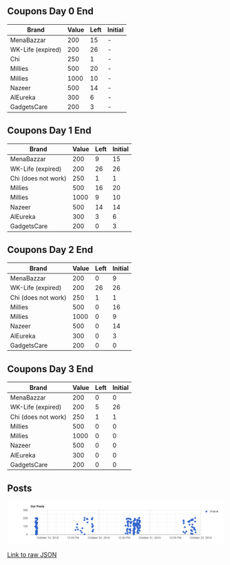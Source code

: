 
## Coupons Day 0 End

| Brand | Value | Left | Initial |
| ---- | ---- | ---- | --- |
| MenaBazzar | 200 | 15 | - |
| WK-Life (expired) | 200 | 26 | - |
| Chi    | 250  | 1| - |
|   Millies   |   500 |   20  |   -   |
|   Millies | 1000  |   10  | - |
| Nazeer    | 500   |   14  |   -   |
|   AlEureka    |   300 | 6 | -|
| GadgetsCare   |   200 |   3   | - |


## Coupons Day 1 End

| Brand | Value | Left | Initial |
| ---- | ---- | ---- | --- |
| MenaBazzar | 200 | 9 | 15 |
| WK-Life (expired) | 200 | 26 | 26 |
| Chi (does not work)   | 250  | 1| 1 |
|   Millies   |   500 |   16  |   20   |
|   Millies | 1000  |   9  | 10 |
| Nazeer    | 500   |   14  |   14   |
|   AlEureka    |   300 | 3 | 6|
| GadgetsCare   |   200 |   0   | 3 |



## Coupons Day 2 End

| Brand | Value | Left | Initial |
| ---- | ---- | ---- | --- |
| MenaBazzar | 200 | 0 | 9 |
| WK-Life (expired) | 200 | 26 | 26 |
| Chi (does not work)   | 250  | 1| 1 |
|   Millies   |   500 |   0  |   16   |
|   Millies | 1000  |   0  | 9 |
| Nazeer    | 500   |   0  |   14   |
|   AlEureka    |   300 | 0 | 3|
| GadgetsCare   |   200 |   0   | 0 |


## Coupons Day 3 End

| Brand | Value | Left | Initial |
| ---- | ---- | ---- | --- |
| MenaBazzar | 200 | 0 | 0 |
| WK-Life (expired) | 200 | 5 | 26 |
| Chi (does not work)   | 250  | 1| 1 |
|   Millies   |   500 |   0  |   0   |
|   Millies | 1000  |   0  | 0 |
| Nazeer    | 500   |   0  |   0   |
|   AlEureka    |   300 | 0 | 0|
| GadgetsCare   |   200 |   0   | 0 |




## Posts
![Posts ScatterPlot](./day-3/posts.png)

[Link to raw JSON](https://raw.githubusercontent.com/karx/wendorEvents-bridge/kaaro/report-timescatter/allPost_RAW.json?token=AB3WVWWA2K4SNTVQ63B6XSK5VYRK4)
